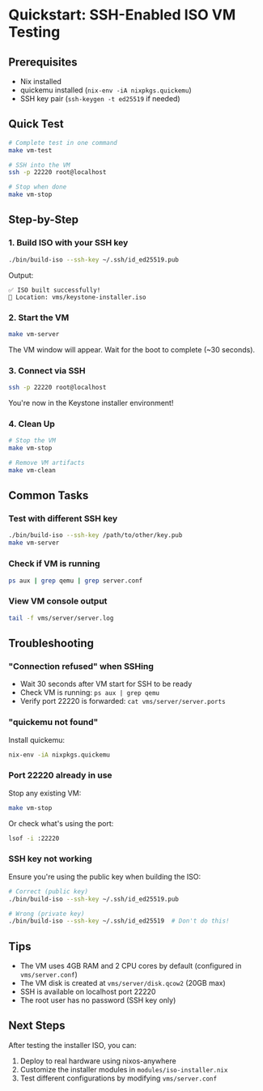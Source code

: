 # Quickstart: SSH-Enabled ISO VM Testing

## Prerequisites

- Nix installed
- quickemu installed (`nix-env -iA nixpkgs.quickemu`)
- SSH key pair (`ssh-keygen -t ed25519` if needed)

## Quick Test

```bash
# Complete test in one command
make vm-test

# SSH into the VM
ssh -p 22220 root@localhost

# Stop when done
make vm-stop
```

## Step-by-Step

### 1. Build ISO with your SSH key

```bash
./bin/build-iso --ssh-key ~/.ssh/id_ed25519.pub
```

Output:
```
✅ ISO built successfully!
📁 Location: vms/keystone-installer.iso
```

### 2. Start the VM

```bash
make vm-server
```

The VM window will appear. Wait for the boot to complete (~30 seconds).

### 3. Connect via SSH

```bash
ssh -p 22220 root@localhost
```

You're now in the Keystone installer environment!

### 4. Clean Up

```bash
# Stop the VM
make vm-stop

# Remove VM artifacts
make vm-clean
```

## Common Tasks

### Test with different SSH key

```bash
./bin/build-iso --ssh-key /path/to/other/key.pub
make vm-server
```

### Check if VM is running

```bash
ps aux | grep qemu | grep server.conf
```

### View VM console output

```bash
tail -f vms/server/server.log
```

## Troubleshooting

### "Connection refused" when SSHing

- Wait 30 seconds after VM start for SSH to be ready
- Check VM is running: `ps aux | grep qemu`
- Verify port 22220 is forwarded: `cat vms/server/server.ports`

### "quickemu not found"

Install quickemu:
```bash
nix-env -iA nixpkgs.quickemu
```

### Port 22220 already in use

Stop any existing VM:
```bash
make vm-stop
```

Or check what's using the port:
```bash
lsof -i :22220
```

### SSH key not working

Ensure you're using the public key when building the ISO:
```bash
# Correct (public key)
./bin/build-iso --ssh-key ~/.ssh/id_ed25519.pub

# Wrong (private key)
./bin/build-iso --ssh-key ~/.ssh/id_ed25519  # Don't do this!
```

## Tips

- The VM uses 4GB RAM and 2 CPU cores by default (configured in `vms/server.conf`)
- The VM disk is created at `vms/server/disk.qcow2` (20GB max)
- SSH is available on localhost port 22220
- The root user has no password (SSH key only)

## Next Steps

After testing the installer ISO, you can:

1. Deploy to real hardware using nixos-anywhere
2. Customize the installer modules in `modules/iso-installer.nix`
3. Test different configurations by modifying `vms/server.conf`